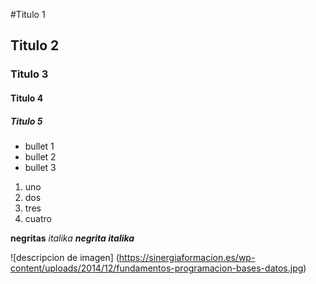 #Titulo 1
## Titulo 2
### Titulo 3
#### Titulo 4
##### Titulo 5

* bullet 1
* bullet 2
* bullet 3

1. uno
2. dos
3. tres
4. cuatro

**negritas**
_italika_
***negrita italika***

![descripcion de imagen] (https://sinergiaformacion.es/wp-content/uploads/2014/12/fundamentos-programacion-bases-datos.jpg)
